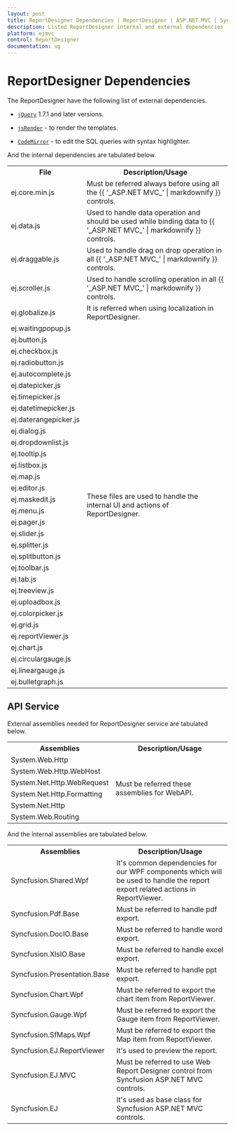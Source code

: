 ```yaml
---
layout: post
title: ReportDesigner Dependencies | ReportDesigner | ASP.NET MVC | Syncfusion
description: Listed ReportDesigner internal and external dependencies
platform: ejmvc
control: ReportDesigner
documentation: ug
---
```

# ReportDesigner Dependencies

The ReportDesigner have the following list of external dependencies.

* [`jQuery`](http://jquery.com "jQuery") 1.7.1 and later versions.

* [`jsRender`](https://github.com/borismoore/jsrender "jsRender") - to render the templates.

* [`CodeMirror`](https://github.com/codemirror/CodeMirror "CodeMirror") - to edit the SQL queries with syntax highlighter.

And the internal dependencies are tabulated below.

<table>
    <tr>
        <th>
            File
        </th>
        <th>
            Description/Usage
        </th>
    </tr>
    <tr>
        <td>
            ej.core.min.js
        </td>
        <td>
            Must be referred always before using all the {{ '_ASP.NET MVC_'  | markdownify }} controls.
        </td>
    </tr>
    <tr>
        <td>
            ej.data.js
        </td>
        <td>
            Used to handle data operation and should be used while binding data to {{ '_ASP.NET MVC_' | markdownify }} controls.
        </td>
    </tr>
    <tr>
        <td>
            ej.draggable.js
        </td>
        <td>
          Used to handle drag on drop operation in all {{ '_ASP.NET MVC_' | markdownify }} controls.
        </td>
    </tr>
    <tr>
        <td>
            ej.scroller.js
        </td>
        <td>
           Used to handle scrolling operation in all {{ '_ASP.NET MVC_' | markdownify }} controls.
        </td>
    </tr>
    <tr>
        <td>
            ej.globalize.js
        </td>
        <td>
          It is referred when using localization in ReportDesigner.
        </td>
    </tr>
    <tr>
        <td>
            ej.waitingpopup.js
        </td>
        <td rowspan="32">
        These files are used to handle the internal UI and actions of ReportDesigner.
        </td>
    </tr>
    <tr>
        <td>
            ej.button.js
        </td>
    </tr>
    <tr>
        <td>
            ej.checkbox.js
        </td>
    </tr>
    <tr>
        <td>
            ej.radiobutton.js
        </td>
    </tr>
    <tr>
        <td>
            ej.autocomplete.js
        </td>
    </tr>
    <tr>
        <td>
            ej.datepicker.js
        </td>
    </tr>
    <tr>
        <td>
            ej.timepicker.js
        </td>
    </tr>
    <tr>
        <td>
            ej.datetimepicker.js
        </td>
    </tr>
    <tr>
        <td>
            ej.daterangepicker.js
        </td>
    </tr>
    <tr>
        <td>
            ej.dialog.js
        </td>
    </tr>
    <tr>
        <td>
            ej.dropdownlist.js
        </td>
    </tr>
    <tr>
        <td>
            ej.tooltip.js
        </td>
    </tr>
    <tr>
        <td>
            ej.listbox.js
        </td>
    </tr>
    <tr>
        <td>
            ej.map.js
        </td>
    </tr>
    <tr>
        <td>
            ej.editor.js
        </td>
    </tr>
    <tr>
        <td>
            ej.maskedit.js
        </td>
    </tr>
    <tr>
        <td>
            ej.menu.js
        </td>
    </tr>
    <tr>
        <td>
            ej.pager.js
        </td>
    </tr>
    <tr>
        <td>
            ej.slider.js
        </td>
    </tr>
    <tr>
        <td>
            ej.splitter.js
        </td>
    </tr>        
    <tr>
        <td>
            ej.splitbutton.js
        </td>
    </tr>
    <tr>
        <td>
            ej.toolbar.js
        </td>
    </tr>
    <tr>
        <td>
            ej.tab.js
        </td>
    </tr>
    <tr>
        <td>
            ej.treeview.js
        </td>
    </tr>
    <tr>
        <td>
            ej.uploadbox.js
        </td>
    </tr>
    <tr>
        <td>
            ej.colorpicker.js
        </td>
    </tr>
    <tr>
        <td>
            ej.grid.js
        </td>
    </tr>
    <tr>
        <td>
            ej.reportViewer.js
        </td>
    </tr>
    <tr>
        <td>
            ej.chart.js
        </td>
    </tr>
    <tr>
        <td>
            ej.circulargauge.js
        </td>
    </tr>
    <tr>
        <td>
            ej.lineargauge.js
        </td>
    </tr>
    <tr>
        <td>
            ej.bulletgraph.js
        </td>
    </tr>

</table>

## API Service

External assemblies needed for ReportDesigner service are tabulated below.

<table>
    <tr>
        <th>
            Assemblies
        </th>
        <th>
            Description/Usage
        </th>
    </tr>
    <tr>
        <td>
            System.Web.Http
        </td>
        <td rowspan="6">
            Must be referred these assemblies for WebAPI.
        </td>
    </tr>
    <tr>
        <td>
            System.Web.Http.WebHost
        </td>
    </tr>
    <tr>
        <td>
            System.Net.Http.WebRequest
        </td>
    </tr>
    <tr>
        <td>
            System.Net.Http.Formatting
        </td>
    </tr>
    <tr>
        <td>
            System.Net.Http
        </td>
    </tr>    
    <tr>
        <td>
            System.Web.Routing
        </td>
    </tr>        
</table>

And the internal assemblies are tabulated below.

<table>
    <tr>
        <th>
            Assemblies
        </th>
        <th>
            Description/Usage
        </th>
    </tr>
    <tr>
        <td>
            Syncfusion.Shared.Wpf
        </td>
        <td>
            It's common dependencies for our WPF components which will be used to handle the report export related actions in ReportViewer.
        </td>
    </tr>
    <tr>
        <td>
           Syncfusion.Pdf.Base
        </td>
        <td>
          Must be referred to handle pdf export.
        </td>        
    </tr>
    <tr>
        <td>
            Syncfusion.DocIO.Base
        </td>
        <td>
          Must be referred to handle word export.        
        </td>        
    </tr>
    <tr>
        <td>
            Syncfusion.XlsIO.Base
        </td>
        <td>
          Must be referred to handle excel export.        
        </td>        
    </tr>
    <tr>
        <td>
            Syncfusion.Presentation.Base
        </td>
        <td>
          Must be referred to handle ppt export.        
        </td>        
    </tr>
    <tr>
        <td>
            Syncfusion.Chart.Wpf
        </td>
        <td>
          Must be referred to export the chart item from ReportViewer.        
        </td>        
    </tr>
    <tr>
        <td>
            Syncfusion.Gauge.Wpf
        </td>
        <td>
          Must be referred to export the Gauge item from ReportViewer.                
        </td>        
    </tr>
    <tr>
        <td>
            Syncfusion.SfMaps.Wpf
        </td>
        <td>
          Must be referred to export the Map item from ReportViewer.                
        </td>        
    </tr>
    <tr>
        <td>
            Syncfusion.EJ.ReportViewer
        </td>
        <td>
          It's used to preview the report.        
        </td>        
    </tr>
    <tr>
        <td>
            Syncfusion.EJ.MVC
        </td>
        <td>
          Must be referred to use Web Report Designer control from Syncfusion ASP.NET MVC controls.
        </td>        
    </tr>
    <tr>
        <td>
            Syncfusion.EJ
        </td>
        <td>
          It's used as base class for Syncfusion ASP.NET MVC controls.
        </td>        
    </tr>
</table>
